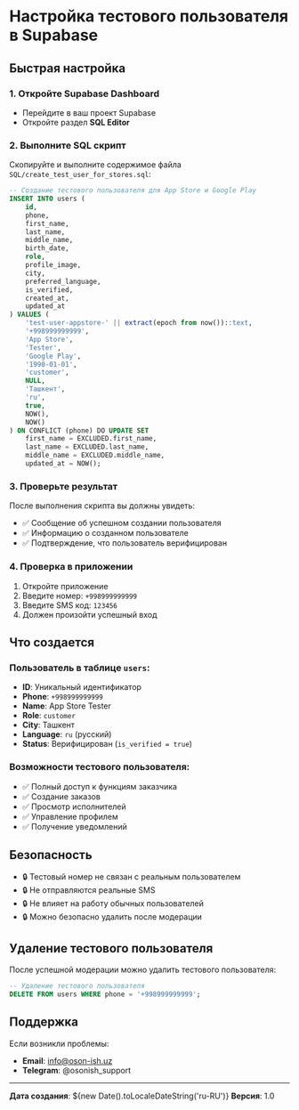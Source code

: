 # Настройка тестового пользователя в Supabase

## Быстрая настройка

### 1. Откройте Supabase Dashboard
- Перейдите в ваш проект Supabase
- Откройте раздел **SQL Editor**

### 2. Выполните SQL скрипт
Скопируйте и выполните содержимое файла `SQL/create_test_user_for_stores.sql`:

```sql
-- Создание тестового пользователя для App Store и Google Play
INSERT INTO users (
    id,
    phone,
    first_name,
    last_name,
    middle_name,
    birth_date,
    role,
    profile_image,
    city,
    preferred_language,
    is_verified,
    created_at,
    updated_at
) VALUES (
    'test-user-appstore-' || extract(epoch from now())::text,
    '+998999999999',
    'App Store',
    'Tester',
    'Google Play',
    '1990-01-01',
    'customer',
    NULL,
    'Ташкент',
    'ru',
    true,
    NOW(),
    NOW()
) ON CONFLICT (phone) DO UPDATE SET
    first_name = EXCLUDED.first_name,
    last_name = EXCLUDED.last_name,
    middle_name = EXCLUDED.middle_name,
    updated_at = NOW();
```

### 3. Проверьте результат
После выполнения скрипта вы должны увидеть:
- ✅ Сообщение об успешном создании пользователя
- ✅ Информацию о созданном пользователе
- ✅ Подтверждение, что пользователь верифицирован

### 4. Проверка в приложении
1. Откройте приложение
2. Введите номер: `+998999999999`
3. Введите SMS код: `123456`
4. Должен произойти успешный вход

## Что создается

### Пользователь в таблице `users`:
- **ID**: Уникальный идентификатор
- **Phone**: `+998999999999`
- **Name**: App Store Tester
- **Role**: `customer`
- **City**: Ташкент
- **Language**: `ru` (русский)
- **Status**: Верифицирован (`is_verified = true`)

### Возможности тестового пользователя:
- ✅ Полный доступ к функциям заказчика
- ✅ Создание заказов
- ✅ Просмотр исполнителей
- ✅ Управление профилем
- ✅ Получение уведомлений

## Безопасность

- 🔒 Тестовый номер не связан с реальным пользователем
- 🔒 Не отправляются реальные SMS
- 🔒 Не влияет на работу обычных пользователей
- 🔒 Можно безопасно удалить после модерации

## Удаление тестового пользователя

После успешной модерации можно удалить тестового пользователя:

```sql
-- Удаление тестового пользователя
DELETE FROM users WHERE phone = '+998999999999';
```

## Поддержка

Если возникли проблемы:
- **Email**: info@oson-ish.uz
- **Telegram**: @osonish_support

---

**Дата создания**: ${new Date().toLocaleDateString('ru-RU')}
**Версия**: 1.0
